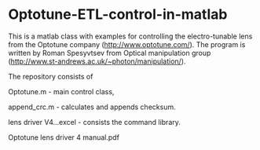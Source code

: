 # Optotune-ETL-control-in-matlab

This is a matlab class with examples for controlling the electro-tunable lens from the Optotune company (http://www.optotune.com/). The program is written by Roman Spesyvtsev from Optical manipulation group (http://www.st-andrews.ac.uk/~photon/manipulation/).

The repository consists of 
  
  Optotune.m - main control class,
  
  append_crc.m  - calculates and appends checksum.

  lens driver V4...excel - consists the command library. 

  Optotune lens driver 4 manual.pdf
